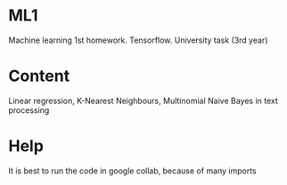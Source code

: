 # ML1
 Machine learning 1st homework. 
 Tensorflow. University task (3rd year)

# Content
 Linear regression, K-Nearest Neighbours, Multinomial Naive Bayes in text processing
 
# Help
 It is best to run the code in google collab, because of many imports
